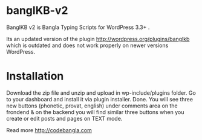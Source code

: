 banglKB-v2
==========

BanglKB v2 is Bangla Typing Scripts for WordPress 3.3+ . 

Its an updated version of the plugin http://wordpress.org/plugins/banglkb which is outdated and does not work properly on newer versions WordPress.

Installation
============
Download the zip file and unzip and upload in wp-include/plugins folder.
Go to your dashboard and install it via plugin installer. Done.
You will see three new buttons (phonetic, provat, english) under comments area on the frondend & on the backend you will find similar three buttons when you create or edit posts and pages
on TEXT mode.

Read more http://codebangla.com 
